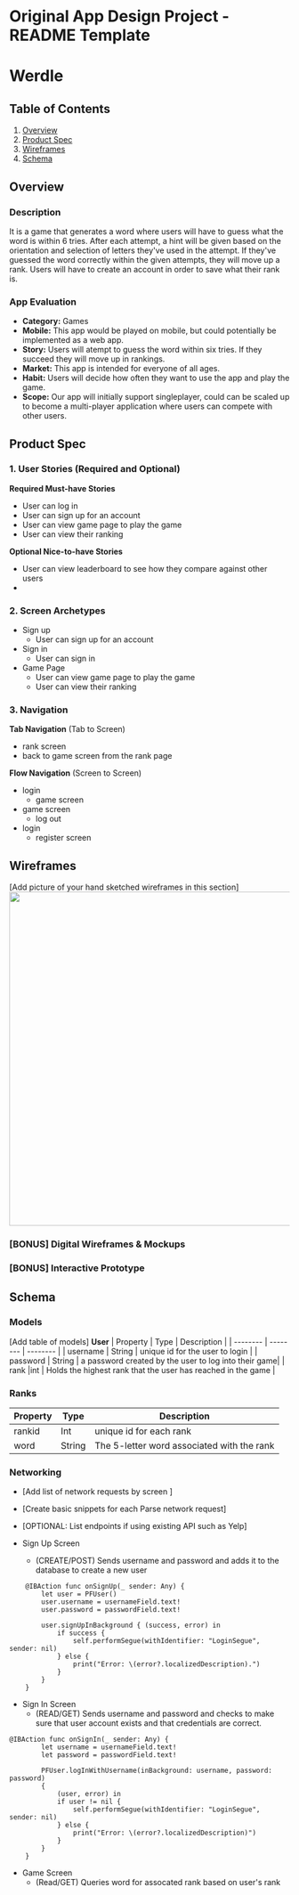 Original App Design Project - README Template
===

# Werdle

## Table of Contents
1. [Overview](#Overview)
1. [Product Spec](#Product-Spec)
1. [Wireframes](#Wireframes)
2. [Schema](#Schema)

## Overview
### Description

It is a game that generates a word where users will have to guess what the word is within 6 tries. After each attempt, a hint will be given based on the orientation and selection of letters they've used in the attempt. If they've guessed the word correctly within the given attempts, they will move up a rank. Users will have to create an account in order to save what their rank is.



### App Evaluation

- **Category:** Games
- **Mobile:** This app would be played on mobile, but could potentially be implemented as a web app.
- **Story:** Users will atempt to guess the word within six tries. If they succeed they will move up in rankings.
- **Market:** This app is intended for everyone of all ages.
- **Habit:** Users will decide how often they want to use the app and play the game.
- **Scope:** Our app will initially support singleplayer, could can be scaled up to become a multi-player application where users can compete with other users.

## Product Spec

### 1. User Stories (Required and Optional)

**Required Must-have Stories**

* User can log in
* User can sign up for an account
* User can view game page to play the game
* User can view their ranking

**Optional Nice-to-have Stories**

* User can view leaderboard to see how they compare against other users
* 

### 2. Screen Archetypes

* Sign up
   * User can sign up for an account
* Sign in
   * User can sign in
* Game Page
   * User can view game page to play the game
   * User can view their ranking



### 3. Navigation

**Tab Navigation** (Tab to Screen)

* rank screen
* back to game screen from the rank page

**Flow Navigation** (Screen to Screen)

* login
   * game screen
* game screen
   * log out
* login
   * register screen
   
      
      
      

## Wireframes
[Add picture of your hand sketched wireframes in this section]
<img src="http://g.recordit.co/B51Ds2ehds.gif" width=600>

### [BONUS] Digital Wireframes & Mockups

### [BONUS] Interactive Prototype


## Schema 

### Models
[Add table of models]
**User**
| Property | Type | Description |
| -------- | -------- | -------- |
| username | String   | unique id for the user to login   |
| password | String   | a password created by the user to log into their game|
| rank |int  | Holds the highest rank that the user has reached in the game |

### Ranks
| Property | Type | Description |
| -------- | -------- | -------- |
| rankid | Int  | unique id for each rank |
| word | String  | The 5-letter word associated with the rank |

### Networking
- [Add list of network requests by screen ]
- [Create basic snippets for each Parse network request]
- [OPTIONAL: List endpoints if using existing API such as Yelp]

- Sign Up Screen
    - (CREATE/POST) Sends username and password and adds it to the database to create a new user

```
    @IBAction func onSignUp(_ sender: Any) {
        let user = PFUser()
        user.username = usernameField.text!
        user.password = passwordField.text!
        
        user.signUpInBackground { (success, error) in
            if success {
                self.performSegue(withIdentifier: "LoginSegue", sender: nil)
            } else {
                print("Error: \(error?.localizedDescription).")
            }
        }
    }
```
    


- Sign In Screen
    - (READ/GET) Sends username and password and checks to make sure that user account exists and that credentials are correct.
````
@IBAction func onSignIn(_ sender: Any) {
        let username = usernameField.text!
        let password = passwordField.text!
        
        PFUser.logInWithUsername(inBackground: username, password: password)
        {
            (user, error) in
            if user != nil {
                self.performSegue(withIdentifier: "LoginSegue", sender: nil)
            } else {
                print("Error: \(error?.localizedDescription)")
            }
        }
    }
````
- Game Screen
    - (Read/GET) Queries word for assocated rank based on user's rank



